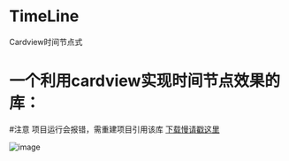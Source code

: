 # TimeLine
Cardview时间节点式

一个利用cardview实现时间节点效果的库：
===========================

#注意
项目运行会报错，需重建项目引用该库
[下载慢请戳这里](https://coding.net/u/huguodong/p/TimeLine/git)

![image](https://github.com/huguodong/TimeLine/blob/master/demo.png”)
